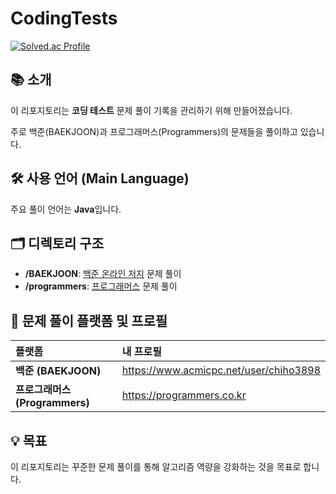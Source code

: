 # CodingTests
[![Solved.ac Profile](http://mazassumnida.wtf/api/v2/generate_badge?boj=chiho3898)](https://solved.ac/profile/chiho3898)

## 📚 소개

이 리포지토리는 **코딩 테스트** 문제 풀이 기록을 관리하기 위해 만들어졌습니다.

주로 백준(BAEKJOON)과 프로그래머스(Programmers)의 문제들을 풀이하고 있습니다.

## 🛠️ 사용 언어 (Main Language)

주요 풀이 언어는 **Java**입니다.

## 🗂️ 디렉토리 구조

-   **/BAEKJOON**: [백준 온라인 저지](https://www.acmicpc.net) 문제 풀이
-   **/programmers**: [프로그래머스](https://programmers.co.kr/learn/challenges) 문제 풀이

## 🚀 문제 풀이 플랫폼 및 프로필

| 플랫폼                      | 내 프로필                                                |
| :----------------------- | :--------------------------------------------------- |
| **백준 (BAEKJOON)**        | <https://www.acmicpc.net/user/chiho3898>             |
| **프로그래머스 (Programmers)** | <https://programmers.co.kr> |

## 💡 목표

이 리포지토리는 꾸준한 문제 풀이를 통해 알고리즘 역량을 강화하는 것을 목표로 합니다.
